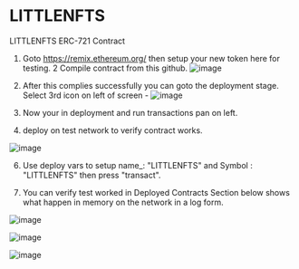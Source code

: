 # LITTLENFTS
LITTLENFTS ERC-721 Contract


1) Goto https://remix.ethereum.org/ then setup your new token here for testing.
2 Compile contract from this github.
![image](https://user-images.githubusercontent.com/22354862/137597145-8c2e19e3-23bc-45b8-93a0-e5d208eab828.png)

3) After this complies successfully you can goto the deployment stage. Select 3rd icon on left of screen - ![image](https://user-images.githubusercontent.com/22354862/137597169-f7578b4a-a788-404b-80b3-1c48d635c217.png)

4) Now your in deployment and run transactions pan on left.

5)  deploy on test network to verify contract works. 

![image](https://user-images.githubusercontent.com/22354862/137597099-46c25f40-44b3-4c08-b0a2-e1d8286a88bc.png)

6) Use deploy vars to setup name_: "LITTLENFTS" and Symbol : "LITTLENFTS" then press "transact". 

7) You can verify test worked in Deployed Contracts Section below shows what happen in memory on the network in a log form.

![image](https://user-images.githubusercontent.com/22354862/137597230-a64085a4-4f2f-4149-a982-d15b2e37329c.png)

![image](https://user-images.githubusercontent.com/22354862/137597256-2a83fcc8-e0f1-4bae-ae47-c2f11be1e9a4.png)

![image](https://user-images.githubusercontent.com/22354862/137597247-a6ef2cc8-9eb7-40a5-972d-31aa7c457ae0.png)
